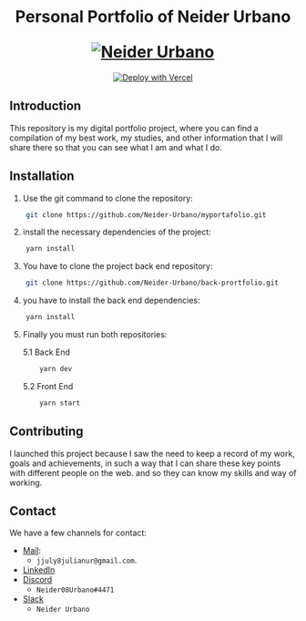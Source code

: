 <h1 align="center">
  <p align="center">Personal Portfolio of Neider Urbano</p>
  <a href="#"><img src="https://github.com/Neider-Urbano/myportafolio/blob/main/src/assets/images/readme.jpg" alt="Neider Urbano"></a>
</h1>

<p align="center">
  <a href="https://myportafolio-six.vercel.app/"><img src="https://vercel.com/button" alt="Deploy with Vercel"/></a>
</p>

## Introduction

This repository is my digital portfolio project, where you can find a compilation of my best work, my studies, and other information that I will share there so that you can see what I am and what I do.

## Installation

1. Use the git command to clone the repository:

```bash
    git clone https://github.com/Neider-Urbano/myportafolio.git
```

2. install the necessary dependencies of the project:

```bash
    yarn install
```

3. You have to clone the project back end repository:

```bash
    git clone https://github.com/Neider-Urbano/back-prortfolio.git
```

4. you have to install the back end dependencies:

```bash
    yarn install
```

5.  Finally you must run both repositories:

    5.1 Back End

    ```bash
        yarn dev
    ```

    5.2 Front End

    ```bash
        yarn start
    ```

## Contributing

I launched this project because I saw the need to keep a record of my work, goals and achievements, in such a way that I can share these key points with different people on the web.
and so they can know my skills and way of working.

## Contact

We have a few channels for contact:

- [Mail](https://mail.google.com):
  - `jjuly8julianur@gmail.com`.
- [LinkedIn](https://www.linkedin.com/in/neiderurbano08/)
- [Discord](https://discord.com/)
  - `Neider08Urbano#4471`
- [Slack](https://slack.com/intl/es-co/)
  - `Neider Urbano`
